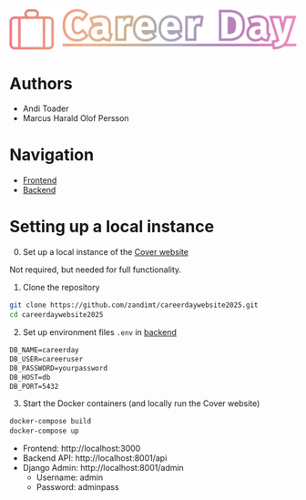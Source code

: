 ![Cover Career Day](frontend/public/logos/careerday_wide.svg)

# Authors
* Andi Toader
* Marcus Harald Olof Persson
# Navigation
* [Frontend](frontend/README.md)
* [Backend](backend/README.md)
# Setting up a local instance
0. Set up a local instance of the [Cover website](https://bitbucket.org/cover-webcie/cover-php)

Not required, but needed for full functionality.

1. Clone the repository
```bash
git clone https://github.com/zandimt/careerdaywebsite2025.git
cd careerdaywebsite2025
```
2. Set up environment files `.env` in [backend](backend)
```dotenv
DB_NAME=careerday
DB_USER=careeruser
DB_PASSWORD=yourpassword
DB_HOST=db
DB_PORT=5432
```
3. Start the Docker containers (and locally run the Cover website)
```bash
docker-compose build
docker-compose up
```
* Frontend: http://localhost:3000
* Backend API: http://localhost:8001/api
* Django Admin: http://localhost:8001/admin
  * Username: admin 
  * Password: adminpass

